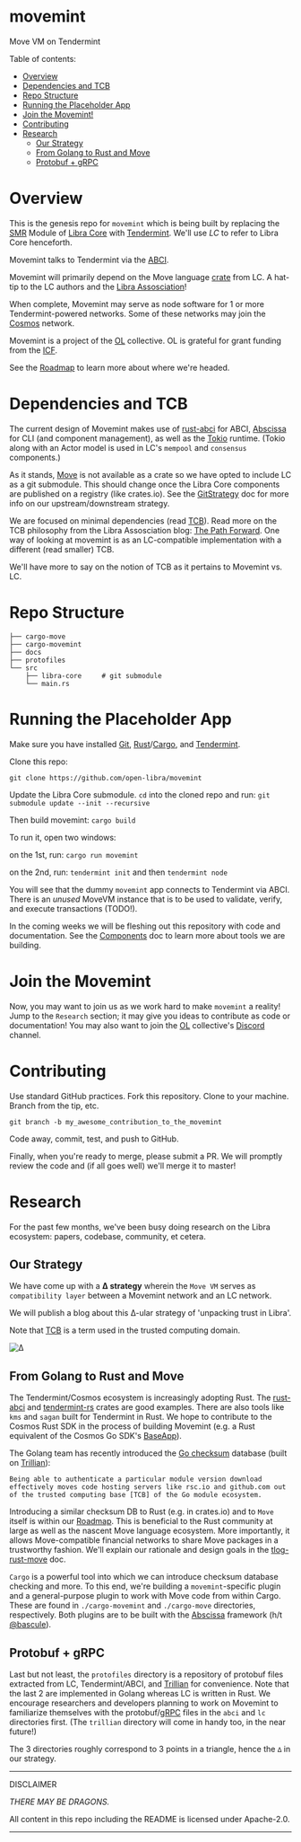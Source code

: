 # movemint
Move VM on Tendermint

Table of contents:
- [Overview](#Overview)
- [Dependencies and TCB](#Dependencies-and-TCB)
- [Repo Structure](#Repo-Structure)
- [Running the Placeholder App](#Running-the-Placeholder-App)
- [Join the Movemint!](#Join-the-Movemint)
- [Contributing](#Contributing)
- [Research](#Research)
    - [Our Strategy](#Our-Strategy)
    - [From Golang to Rust and Move](#From-Golang-to-Rust-and-Move)
    - [Protobuf + gRPC](#Protobuf-+-gRPC)

# Overview

This is the genesis repo for `movemint` which is being built by replacing the [SMR] Module of [Libra Core] with [Tendermint]. We'll use *LC* to refer to Libra Core henceforth.

Movemint talks to Tendermint via the [ABCI].

Movemint will primarily depend on the Move language [crate] from LC. A hat-tip to the LC authors and the [Libra Assosciation]!

When complete, Movemint may serve as node software for 1 or more Tendermint-powered networks. Some of these networks may join the [Cosmos] network.

Movemint is a project of the [OL] collective. OL is grateful for grant funding from the [ICF].

See the [Roadmap] to learn more about where we're headed.

# Dependencies and TCB

The current design of Movemint makes use of [rust-abci] for ABCI, [Abscissa] for CLI (and component management), as well as the [Tokio] runtime. (Tokio along with an Actor model is used in LC's `mempool` and `consensus` components.)

As it stands, [Move] is not available as a crate so we have opted to include LC as a git submodule. This should change once the Libra Core components are published on a registry (like crates.io). See the [GitStrategy] doc for more info on our upstream/downstream strategy.

We are focused on minimal dependencies (read [TCB]). Read more on the TCB philosophy from the Libra Assosciation blog: [The Path Forward]. One way of looking at movemint is as an LC-compatible implementation with a different (read smaller) TCB.

We'll have more to say on the notion of TCB as it pertains to Movemint vs. LC.

# Repo Structure

```
├── cargo-move
├── cargo-movemint
├── docs
├── protofiles
└── src
    ├── libra-core     # git submodule
    └── main.rs
```

# Running the Placeholder App

Make sure you have installed [Git], [Rust]/[Cargo], and [Tendermint].

Clone this repo:

`git clone https://github.com/open-libra/movemint`

Update the Libra Core submodule. `cd` into the cloned repo and run: `git submodule update --init --recursive`

Then build movemint: `cargo build`

To run it, open two windows:

on the 1st, run: `cargo run movemint`

on the 2nd, run: `tendermint init` and then `tendermint node`

You will see that the dummy `movemint` app connects to Tendermint via ABCI. There is an *unused* MoveVM instance that is to be used to validate, verify, and execute transactions (TODO!).

In the coming weeks we will be fleshing out this repository with code and documentation. See the [Components] doc to learn more about tools we are building.

# Join the Movemint

Now, you may want to join us as we work hard to make `movemint` a reality! Jump to the `Research` section; it may give you ideas to contribute as code or documentation! You may also want to join the [OL] collective's [Discord] channel.

# Contributing

Use standard GitHub practices. Fork this repository. Clone to your machine. Branch from the tip, etc.

`git branch -b my_awesome_contribution_to_the_movemint`

Code away, commit, test, and push to GitHub.

Finally, when you're ready to merge, please submit a PR. We will promptly review the code and (if all goes well) we'll merge it to master!

# Research

For the past few months, we've been busy doing research on the Libra ecosystem: papers, codebase, community, et cetera.

## Our Strategy

We have come up with a **∆ strategy** wherein the `Move VM` serves as `compatibility layer` between a Movemint network and an LC network.

We will publish a blog about this ∆-ular strategy of 'unpacking trust in Libra'.

Note that [TCB] is a term used in the trusted computing domain.

![∆](docs/L_OL_∆.png)

## From Golang to Rust and Move

The Tendermint/Cosmos ecosystem is increasingly adopting Rust. The [rust-abci] and [tendermint-rs] crates are good examples. There are also tools like `kms` and `sagan` built for Tendermint in Rust. We hope to contribute to the Cosmos Rust SDK in the process of building Movemint (e.g. a Rust equivalent of the Cosmos Go SDK's [BaseApp]).

The Golang team has recently introduced the [Go checksum] database (built on [Trillian]):

    Being able to authenticate a particular module version download effectively moves code hosting servers like rsc.io and github.com out of the trusted computing base [TCB] of the Go module ecosystem.

Introducing a similar checksum DB to Rust (e.g. in crates.io) and to `Move` itself is within our [Roadmap]. This is beneficial to the Rust community at large as well as the nascent Move language ecosystem. More importantly, it allows Move-compatible financial networks to share Move packages in a trustworthy fashion. We'll explain our rationale and design goals in the [tlog-rust-move] doc.

`Cargo` is a powerful tool into which we can introduce checksum database checking and more. To this end, we're building a `movemint`-specific plugin and a general-purpose plugin to work with Move code from within Cargo. These are found in `./cargo-movemint` and `./cargo-move` directories, respectively. Both plugins are to be built with the [Abscissa] framework (h/t [@bascule](https://twitter.com/bascule)).

## Protobuf + gRPC

Last but not least, the `protofiles` directory is a repository of protobuf files extracted from LC, Tendermint/ABCI, and [Trillian] for convenience. Note that the last 2 are implemented in Golang whereas LC is written in Rust. We encourage researchers and developers planning to work on Movemint to familiarize themselves with the protobuf/[gRPC] files in the `abci` and `lc` directories first. (The `trillian` directory will come in handy too, in the near future!)

The 3 directories roughly correspond to 3 points in a triangle, hence the `∆` in our strategy.

-----

DISCLAIMER

_THERE MAY BE DRAGONS._

All content in this repo including the README is licensed under Apache-2.0.

-----

[crate]: https://developers.libra.org/docs/crates/vm
[crates.io]: https://crates.io
[Libra Core]: https://github.com/libra/libra
[The Path Forward]: https://developers.libra.org/blog/2019/06/18/the-path-forward
[Libra Assosciation]: https://libra.org

[OL]: https://openlibra.io
[Discord]: https://discord.gg/wXHHxD

[SMR]: https://en.wikipedia.org/wiki/State_machine_replication
[Move]: https://developers.libra.org/docs/move-paper

[Tendermint]: https://tendermint.com
[tendermint-rs]: https://crates.io/crates/tendermint
[ABCI]: https://tendermint.com/docs/spec/abci/
[rust-abci]: https://crates.io/crates/abci
[Cosmos]: https://cosmos.network
[BaseApp]: https://github.com/cosmos/cosmos-sdk/tree/master/baseapp
[ICF]: https://interchain.io

[TCB]: https://en.wikipedia.org/wiki/Trusted_computing_base

[Abscissa]: https://iqlusion.blog/introducing-abscissa-rust-application-framework
[Tokio]: https://tokio.rs/
[gRPC]: https://grpc.io

[Trillian]: https://github.com/google/trillian
[Go checksum]: https://go.googlesource.com/proposal/+/master/design/25530-sumdb.md
[Trillian Rust API]: https://twitter.com/BenLaurie/status/1167335026507337730

[tlog-rust-move]: docs/tlog-rust-move.md
[Components]: docs/Components.md
[GitStrategy]: docs/GitStrategy.md
[Roadmap]: docs/Roadmap.md

[Git]: https://git-scm.com/book/en/v2/Getting-Started-Installing-Git
[Rust]: https://rust-lang.org
[Cargo]: https://doc.rust-lang.org/cargo/getting-started/installation.html

